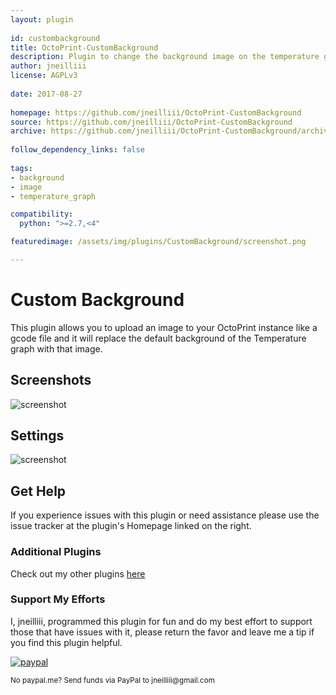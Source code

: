 ```yaml
---
layout: plugin
    
id: custombackground
title: OctoPrint-CustomBackground
description: Plugin to change the background image on the temperature graph.
author: jneilliii
license: AGPLv3
    
date: 2017-08-27
    
homepage: https://github.com/jneilliii/OctoPrint-CustomBackground
source: https://github.com/jneilliii/OctoPrint-CustomBackground
archive: https://github.com/jneilliii/OctoPrint-CustomBackground/archive/master.zip
    
follow_dependency_links: false
    
tags:
- background
- image
- temperature_graph

compatibility:
  python: ">=2.7,<4"

featuredimage: /assets/img/plugins/CustomBackground/screenshot.png

---
```


# Custom Background
    
This plugin allows you to upload an image to your OctoPrint instance like a gcode file and it will replace the default background of the Temperature graph with that image.

## Screenshots

![screenshot](/assets/img/plugins/CustomBackground/screenshot.png)

## Settings

![screenshot](/assets/img/plugins/CustomBackground/settings.png)

## Get Help

If you experience issues with this plugin or need assistance please use the issue tracker at the plugin's Homepage linked on the right.

### Additional Plugins

Check out my other plugins [here](https://plugins.octoprint.org/by_author/#jneilliii)

### Support My Efforts
I, jneilliii, programmed this plugin for fun and do my best effort to support those that have issues with it, please return the favor and leave me a tip if you find this plugin helpful.

[![paypal](/assets/img/plugins/CustomBackground/paypal-with-text.png)](https://paypal.me/jneilliii)

<small>No paypal.me? Send funds via PayPal to jneilliii&#64;gmail&#46;com</small>
